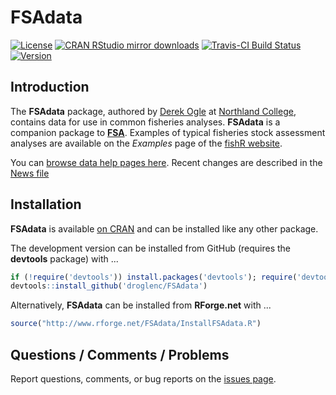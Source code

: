 FSAdata
=======
[![License](http://img.shields.io/badge/license-GPL%20%28%3E=%202%29-brightgreen.svg?style=flat)](http://www.gnu.org/licenses/gpl-2.0.html)
[![CRAN RStudio mirror downloads](http://cranlogs.r-pkg.org/badges/FSAdata)](http://www.r-pkg.org/pkg/FSAdata)
[![Travis-CI Build Status](https://travis-ci.org/droglenc/FSAdata.svg?branch=master)](https://travis-ci.org/droglenc/FSAdata)
[![Version](http://www.r-pkg.org/badges/version/FSAdata)](http://www.r-pkg.org/pkg/FSAdata)

## Introduction
The **FSAdata** package, authored by [Derek Ogle](http://derekogle.com/) at [Northland College](http://www.northland.edu/), contains data for use in common fisheries analyses.  **FSAdata** is a companion package to [**FSA**](https://github.com/droglenc/FSA).  Examples of typical fisheries stock assessment analyses are available on the *Examples* page of the [fishR website](http://derekogle.com/fishR).

You can [browse data help pages here](http://rforge.net/doc/packages/FSAdata/00Index.html).    Recent changes are described in the [News file](https://github.com/droglenc/FSAdata/blob/master/NEWS.md)

## Installation
**FSAdata** is available [on CRAN](https://cran.r-project.org/web/packages/FSAdata/index.html) and can be installed like any other package.

The development version can be installed from GitHub (requires the **devtools** package) with ...

```r
if (!require('devtools')) install.packages('devtools'); require('devtools')
devtools::install_github('droglenc/FSAdata')
```

Alternatively, **FSAdata** can be installed from **RForge.net** with ...

```r
source("http://www.rforge.net/FSAdata/InstallFSAdata.R")
```

## Questions / Comments / Problems

Report questions, comments, or bug reports on the [issues page](https://github.com/droglenc/FSAdata/issues).
